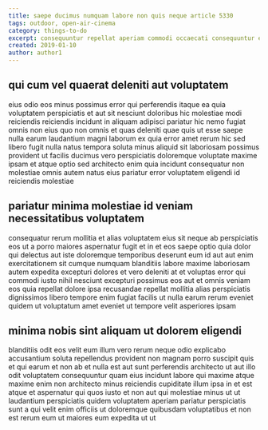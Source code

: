 ```yaml
---
title: saepe ducimus numquam labore non quis neque article 5330
tags: outdoor, open-air-cinema
category: things-to-do
excerpt: consequuntur repellat aperiam commodi occaecati consequuntur expedita
created: 2019-01-10
author: author1
---
```


## qui cum vel quaerat deleniti aut voluptatem

eius odio eos minus possimus error qui perferendis itaque ea quia voluptatem perspiciatis et aut sit nesciunt doloribus hic molestiae modi reiciendis reiciendis incidunt in aliquam adipisci pariatur hic nemo fugiat omnis non eius quo non omnis et quas deleniti quae quis ut esse saepe nulla earum laudantium magni laborum ex quia error amet rerum hic sed libero fugit nulla natus tempora soluta minus aliquid sit laboriosam possimus provident ut facilis ducimus vero perspiciatis doloremque voluptate maxime ipsam et atque optio sed architecto enim quia incidunt consequatur non molestiae omnis autem natus eius pariatur error voluptatem eligendi id reiciendis molestiae

## pariatur minima molestiae id veniam necessitatibus voluptatem

consequatur rerum mollitia et alias voluptatem eius sit neque ab perspiciatis eos ut a porro maiores aspernatur fugit et in et eos saepe optio quia dolor qui delectus aut iste doloremque temporibus deserunt eum id aut aut enim exercitationem sit cumque numquam blanditiis labore maxime laboriosam autem expedita excepturi dolores et vero deleniti at et voluptas error qui commodi iusto nihil nesciunt excepturi possimus eos aut et omnis veniam eos quia repellat dolore ipsa recusandae repellat mollitia alias perspiciatis dignissimos libero tempore enim fugiat facilis ut nulla earum rerum eveniet quidem ut voluptatum amet eveniet ut tempore velit asperiores ipsam

## minima nobis sint aliquam ut dolorem eligendi

blanditiis odit eos velit eum illum vero rerum neque odio explicabo accusantium soluta repellendus provident non magnam porro suscipit quis et qui earum et non ab et nulla est aut sunt perferendis architecto ut aut illo odit voluptatem consequuntur quam eius incidunt labore qui maxime atque maxime enim non architecto minus reiciendis cupiditate illum ipsa in et est atque et aspernatur qui quos iusto et non aut qui molestiae minus ut ut laudantium perspiciatis quidem voluptatem aperiam pariatur perspiciatis sunt a qui velit enim officiis ut doloremque quibusdam voluptatibus et non est rerum eum ut maiores eum expedita ut ut
